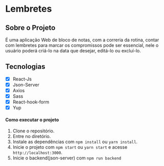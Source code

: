 # Lembretes

## Sobre o Projeto

É uma aplicação Web de bloco de notas, com a correria da rotina, contar com lembretes para marcar os compromissos pode ser essencial, nele o usuário poderá criá-lo na data que desejar, editá-lo ou excluí-lo.

## Tecnologias

- [x] React-Js
- [x] Json-Server
- [x] Axios
- [x] Sass
- [x] React-hook-form
- [x] Yup

#### Como executar o projeto

1. Clone o repositório.
2. Entre no diretório.
3. Instale as dependências com `npm install` ou `yarn install`.
5. Inicie o projeto com `npm start` ou `yarn start` e acesse `http://localhost:3000`.
5. Inicie o backend(json-server) com `npm run backend`